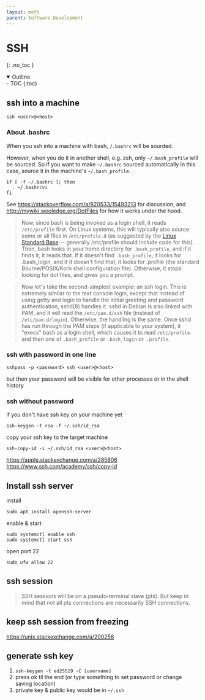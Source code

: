 ```yaml
---
layout: meth
parent: Software Development
---
```


# SSH
{: .no_toc }

<details open markdown="block">
  <summary>
    Outline
  </summary>
- TOC
{:toc}
</details>

## ssh into a machine

```
ssh <user>@<host>
```

### About .bashrc

When you ssh into a machine with bash, `/.bashrc` will be sourded. 

However, when you do it in another shell, e.g. zsh, only `~/.bash_profile` will be sourced. So if you want to make `~/.bashrc` sourced automatically in this case, source it in the machine's `~/.bash_profile`.

```
if [ -f ~/.bashrc ]; then
  . ~/.bashrcvi
fi
```

See <https://stackoverflow.com/a/820533/15493213> for discussion, and <http://mywiki.wooledge.org/DotFiles> for how it works under the hood.

> Now, since bash is being invoked as a login shell, it reads `/etc/profile` first. On Linux systems, this will typically also source some or all files in /`etc/profile.d` (as suggested by the [Linux Standard Base](http://refspecs.linuxfoundation.org/LSB_3.2.0/LSB-Core-generic/LSB-Core-generic/sh.html) -- generally /etc/profile should include code for this). Then, bash looks in your home directory for `.bash_profile`, and if it finds it, it reads that. If it doesn't find `.bash_profile`, it looks for .bash_login, and if it doesn't find that, it looks for .profile (the standard Bourne/POSIX/Korn shell configuration file). Otherwise, it stops looking for dot files, and gives you a prompt.

> Now let's take the second-simplest example: an ssh login. This is extremely similar to the text console login, except that instead of using getty and login to handle the initial greeting and password authentication, sshd(8) handles it. sshd in Debian is also linked with PAM, and it will read the `/etc/pam.d/ssh` file (instead of `/etc/pam.d/login`). Otherwise, the handling is the same. Once sshd has run through the PAM steps (if applicable to your system), it "execs" bash as a login shell, which causes it to read `/etc/profile` and then one of `.bash_profile` or `.bash_login` or` .profile`.

### ssh with password in one line

```
sshpass -p <password> ssh <user>@<host>
```
but then your password will be visible for other processes or in the shell history

### ssh without password

if you don't have ssh key on your machine yet
```
ssh-keygen -t rsa -f ~/.ssh/id_rsa
```

copy your ssh key to the target machine
```
ssh-copy-id -i ~/.ssh/id_rsa <user>@<host>
```
<https://apple.stackexchange.com/a/285806>  
<https://www.ssh.com/academy/ssh/copy-id>

## Install ssh server

install
```
sudo apt install openssh-server
```

enable & start
```
sudo systemctl enable ssh
sudo systemctl start ssh
```

open port 22
```
sudo ufw allow 22
```

## ssh session

> SSH sessions will be on a pseudo-terminal slave (pts). But keep in mind that not all pts connections are necessarily SSH connections.

## keep ssh session from freezing

<https://unix.stackexchange.com/a/200256>

## generate ssh key

1. `ssh-keygen -t ed25519 -C [username]`
2. press ok til the end (or type something to set password or change saving location)
3. private key & public key would be in `~/.ssh`